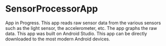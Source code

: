 # SensorProcessorApp
App in Progress. This app reads raw sensor data from the various sensors such as the light sensor, the accelerometer, etc.
The app graphs the raw data.
This app was built on Android Studio. This app can be directly downloaded to the most modern Android devices.
